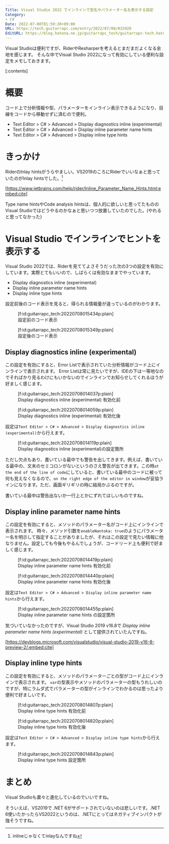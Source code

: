 ```yaml
---
Title: Visual Studio 2022 でインラインで型名やパラメーター名を表示する設定
Category:
- C#
Date: 2022-07-08T01:59:20+09:00
URL: https://tech.guitarrapc.com/entry/2022/07/08/015920
EditURL: https://blog.hatena.ne.jp/guitarrapc_tech/guitarrapc-tech.hatenablog.com/atom/entry/4207112889897067729
---
```


Visual Studioは便利ですが、RiderやResharperを考えるとまだまだよくなる余地を感じます。
そんな中でVisual Studio 2022になって有効にしている便利な設定をメモしておきます。

[:contents]

# 概要

コード上で分析情報や型、パラメーターをインライン表示できるようになり、目線をコードから移動せずに済むので便利。

* Text Editor > C# > Advanced > Display diagnostics inline (experimental)
* Text Editor > C# > Advanced > Display inline parameter name hints
* Text Editor > C# > Advanced > Display inline type hints

# きっかけ

RiderのInlay hintsがうらやましい。VS2019のころにRiderでいいなぁと思っていたのがInlay hintsでした。[^1]

[https://www.jetbrains.com/help/rider/Inline_Parameter_Name_Hints.html:embed:cite]

Type name hintsやCode analysis hintsは、個人的に欲しいと思ってたもののVisual Studioではどうやるのかなぁと思いつつ放置していたのでした。(やれると思ってなかった)

# Visual Studio でインラインでヒントを表示する

Visual Studio 2022では、Riderを見ててよさそうだった次の3つの設定を有効にしています。実際とてもいいので、しばらくは有効なままでやっています。

* Display diagnostics inline (experimental)
* Display inline parameter name hints
* Display inline type hints

設定前後のコード表示を見ると、得られる情報量が違っているのがわかります。

<figure class="figure-image figure-image-fotolife" title="設定前のコード表示">[f:id:guitarrapc_tech:20220708015434p:plain]<figcaption>設定前のコード表示</figcaption></figure>

<figure class="figure-image figure-image-fotolife" title="設定後のコード表示">[f:id:guitarrapc_tech:20220708015349p:plain]<figcaption>設定後のコード表示</figcaption></figure>

## Display diagnostics inline (experimental)

この設定を有効にすると、Error Listで表示されていた分析情報がコード上にインラインで表示されます。
Error Listは常に見たいですが、IDEの下は一等地なのでそればかり見るわけにもいかないのでインラインでお知らせしてくれるほうが好ましく感じます。

<figure class="figure-image figure-image-fotolife" title="Display diagnostics inline (experimental) 有効化前">[f:id:guitarrapc_tech:20220708014037p:plain]<figcaption>Display diagnostics inline (experimental) 有効化前</figcaption></figure>

<figure class="figure-image figure-image-fotolife" title="Display diagnostics inline (experimental) 有効化後">[f:id:guitarrapc_tech:20220708014059p:plain]<figcaption>Display diagnostics inline (experimental) 有効化後</figcaption></figure>

設定は`Text Editor > C# > Advanced > Display diagnostics inline (experimental)`から行えます。

<figure class="figure-image figure-image-fotolife" title="Display diagnostics inline (experimental)の設定箇所">[f:id:guitarrapc_tech:20220708014119p:plain]<figcaption>Display diagnostics inline (experimental)の設定箇所</figcaption></figure>

ただし欠点もあり、書いている最中でも警告を出してきます。例えば、書いている最中の、文末のセミコロンがないというのさえ警告が出てきます。この時`at the end of the line of code`にしていると、書いている最中のコードに被って何も見えなくなるので、`on the right edge of the editor in window`が妥協ラインになります。ただ、画面ギリギリの時に結局かぶるのですが。

書いている最中は警告出ないか一行上とかにずれてほしいものですね。

## Display inline parameter name hints

この設定を有効にすると、メソッドのパラメーター名がコード上にインラインで表示されます。
時々、メソッド引数を`enableNantoka: true`のようにパラメーター名を明示して指定することがありましたが、それはこの設定で見たい情報に他なりません。設定しても今後もやるんでしょうが、コードリード上も便利で好ましく感じます。

<figure class="figure-image figure-image-fotolife" title="Display inline parameter name hints 有効化前">[f:id:guitarrapc_tech:20220708014419p:plain]<figcaption>Display inline parameter name hints 有効化前</figcaption></figure>

<figure class="figure-image figure-image-fotolife" title="Display inline parameter name hints 有効化後">[f:id:guitarrapc_tech:20220708014440p:plain]<figcaption>Display inline parameter name hints 有効化後</figcaption></figure>

設定は`Text Editor > C# > Advanced > Display inline parameter name hints`から行えます。

<figure class="figure-image figure-image-fotolife" title="Display inline parameter name hints の設定箇所">[f:id:guitarrapc_tech:20220708014455p:plain]<figcaption>Display inline parameter name hints の設定箇所</figcaption></figure>

気づいていなかったのですが、Visual Studio 2019 v16.8で *Display inline parameter name hints (experimental)* として提供されていたんですね。

[https://devblogs.microsoft.com/visualstudio/visual-studio-2019-v16-8-preview-2/:embed:cite]

## Display inline type hints

この設定を有効にすると、メソッドのパラメーターごとの型がコード上にインラインで表示されます。
`var`の型表示やメソッドのパラメーターの型もうれしいのですが、特にラムダ式でパラメーターの型がインラインでわかるのは思ったより便利で好ましいです。

<figure class="figure-image figure-image-fotolife" title="Display inline type hints 有効化前">[f:id:guitarrapc_tech:20220708014807p:plain]<figcaption>Display inline type hints 有効化前</figcaption></figure>

<figure class="figure-image figure-image-fotolife" title="Display inline type hints 有効化後">[f:id:guitarrapc_tech:20220708014820p:plain]<figcaption>Display inline type hints 有効化後</figcaption></figure>

設定は`Text Editor > C# > Advanced > Display inline type hints`から行えます。

<figure class="figure-image figure-image-fotolife" title="Display inline type hints 設定箇所">[f:id:guitarrapc_tech:20220708014843p:plain]<figcaption>Display inline type hints 設定箇所</figcaption></figure>

# まとめ

Visual Studioも粛々と進化しているのでいいですね。

そういえば、VS2019で .NET 6がサポートされていないのは悲しいです。.NET 6使いたかったらVS2022というのは、.NETにとってはネガティブインパクトが強そうですね。

[^1]: inlineじゃなくてinlayなんですね
